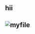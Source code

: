   
 <h2>hii<h2>
 
            
![myfile](https://www.reactiongifs.us/wp-content/uploads/2013/10/nuh_uh_conan_obrien.gif)
 
            
 
  
 
 
